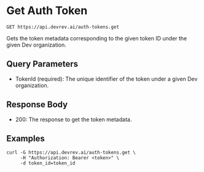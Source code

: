 # Get Auth Token

```http
GET https://api.devrev.ai/auth-tokens.get
```

Gets the token metadata corresponding to the given token ID under the
given Dev organization.




## Query Parameters

- TokenId (required): The unique identifier of the token under a given Dev organization.


## Response Body

- 200: The response to get the token metadata.

## Examples

```shell
curl -G https://api.devrev.ai/auth-tokens.get \
     -H "Authorization: Bearer <token>" \
     -d token_id=token_id
```